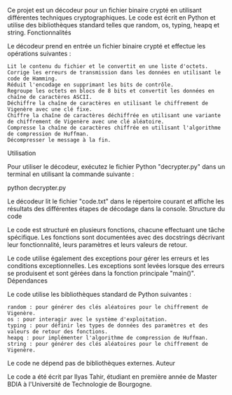 Ce projet est un décodeur pour un fichier binaire crypté en utilisant différentes techniques cryptographiques. Le code est écrit en Python et utilise des bibliothèques standard telles que random, os, typing, heapq et string.
Fonctionnalités

Le décodeur prend en entrée un fichier binaire crypté et effectue les opérations suivantes :

    Lit le contenu du fichier et le convertit en une liste d'octets.
    Corrige les erreurs de transmission dans les données en utilisant le code de Hamming.
    Réduit l'encodage en supprimant les bits de contrôle.
    Regroupe les octets en blocs de 8 bits et convertit les données en chaîne de caractères ASCII.
    Déchiffre la chaîne de caractères en utilisant le chiffrement de Vigenère avec une clé fixe.
    Chiffre la chaîne de caractères déchiffrée en utilisant une variante de chiffrement de Vigenère avec une clé aléatoire.
    Compresse la chaîne de caractères chiffrée en utilisant l'algorithme de compression de Huffman.
    Décompresser le message à la fin.

Utilisation

Pour utiliser le décodeur, exécutez le fichier Python "decrypter.py" dans un terminal en utilisant la commande suivante :

python decrypter.py

Le décodeur lit le fichier "code.txt" dans le répertoire courant et affiche les résultats des différentes étapes de décodage dans la console.
Structure du code

Le code est structuré en plusieurs fonctions, chacune effectuant une tâche spécifique. Les fonctions sont documentées avec des docstrings décrivant leur fonctionnalité, leurs paramètres et leurs valeurs de retour.

Le code utilise également des exceptions pour gérer les erreurs et les conditions exceptionnelles. Les exceptions sont levées lorsque des erreurs se produisent et sont gérées dans la fonction principale "main()".
Dépendances

Le code utilise les bibliothèques standard de Python suivantes :

    random : pour générer des clés aléatoires pour le chiffrement de Vigenère.
    os : pour interagir avec le système d'exploitation.
    typing : pour définir les types de données des paramètres et des valeurs de retour des fonctions.
    heapq : pour implémenter l'algorithme de compression de Huffman.
    string : pour générer des clés aléatoires pour le chiffrement de Vigenère.

Le code ne dépend pas de bibliothèques externes.
Auteur

Le code a été écrit par Ilyas Tahir, étudiant en première année de Master BDIA à l'Université de Technologie de Bourgogne.